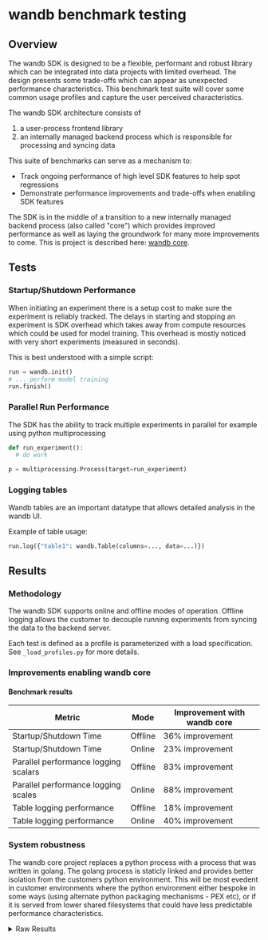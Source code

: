# wandb benchmark testing

## Overview

The wandb SDK is designed to be a flexible, performant and robust library which can be integrated into data projects with limited overhead.  The design presents some trade-offs which can appear as unexpected performance characteristics.   This benchmark test suite will cover some common usage profiles and capture the user perceived characteristics.

The wandb SDK architecture consists of 
1) a user-process frontend library
2) an internally managed backend process which is responsible for processing and syncing data 

This suite of benchmarks can serve as a mechanism to:
- Track ongoing performance of high level SDK features to help spot regressions
- Demonstrate performance improvements and trade-offs when enabling SDK features

The SDK is in the middle of a transition to a new internally managed backend process (also called "core") which provides improved performance as well as laying the groundwork for many more improvements to come.   This is project is described here:
[wandb core](https://github.com/wandb/wandb/blob/main/core/README.md).

## Tests

### Startup/Shutdown Performance

When initiating an experiment there is a setup cost to make sure the experiment is reliably tracked.  The delays in starting and stopping an experiment is SDK overhead which takes away from compute resources which could be used for model training.  This overhead is mostly noticed with very short experiments (measured in seconds).

This is best understood with a simple script:
```python
run = wandb.init()
# ... perform model training
run.finish()
```

### Parallel Run Performance

The SDK has the ability to track multiple experiments in parallel for example using python multiprocessing

```python
def run_experiment():
  # do work

p = multiprocessing.Process(target=run_experiment)
```

### Logging tables

Wandb tables are an important datatype that allows detailed analysis in the wandb UI.

Example of table usage:

```python
run.log({"table1": wandb.Table(columns=..., data=...)})
```

## Results

### Methodology

The wandb SDK supports online and offline modes of operation.  Offline logging allows the customer
to decouple running experiments from syncing the data to the backend server.

Each test is defined as a profile is parameterized with a load specification.  See `_load_profiles.py` for more details.

### Improvements enabling wandb core

#### Benchmark results

| Metric | Mode | Improvement with wandb core |
| --- | --- | --- |
| Startup/Shutdown Time | Offline | 36% improvement |
| Startup/Shutdown Time | Online | 23% improvement |
| Parallel performance logging scalars | Offline | 83% improvement |
| Parallel performance logging scales | Online | 88% improvement |
| Table logging performance | Offline | 18% improvement |
| Table logging performance | Online | 40% improvement |

### System robustness

The wandb core project replaces a python process with a process that was written in golang.  The golang
process is staticly linked and provides better isolation from the customers python environment.  This will
be most evedent in customer environments where the python environment either bespoke in some ways (using alternate python packaging mechanisms - PEX etc), or if it is served from lower shared filesystems that could have less predictable performance characteristics.

<details>
<summary>Raw Results</summary>

```bash
for p in v1-empty v1-scalars v1-tables; do
  ./bench.py --test_profile "$p"
done
```

results.csv:
```
v1-2024-04-11-0,,v1-empty,"mode=offline,core=false",,,,,time_load,1.9792468547821045
v1-2024-04-11-0,,v1-empty,"mode=offline,core=true",,,,,time_load,1.5073113441467285
v1-2024-04-11-0,,v1-empty,"mode=online,core=false",,,,,time_load,2.9091131687164307
v1-2024-04-11-0,,v1-empty,"mode=online,core=true",,,,,time_load,1.8496718406677246
v1-2024-04-11-0,,v1-scalars,"mode=offline,core=false",,,,,time_load,10.043172836303711
v1-2024-04-11-0,,v1-scalars,"mode=offline,core=true",,,,,time_load,1.6653656959533691
v1-2024-04-11-0,,v1-scalars,"mode=online,core=false",,,,,time_load,16.66104531288147
v1-2024-04-11-0,,v1-scalars,"mode=online,core=true",,,,,time_load,1.9638187885284424
v1-2024-04-11-0,,v1-tables,"mode=offline,core=false",,,,,time_load,4.849104166030884
v1-2024-04-11-0,,v1-tables,"mode=offline,core=true",,,,,time_load,3.985367774963379
v1-2024-04-11-0,,v1-tables,"mode=online,core=false",,,,,time_load,26.990600109100342
v1-2024-04-11-0,,v1-tables,"mode=online,core=true",,,,,time_load,16.211838960647583
```
</details>
